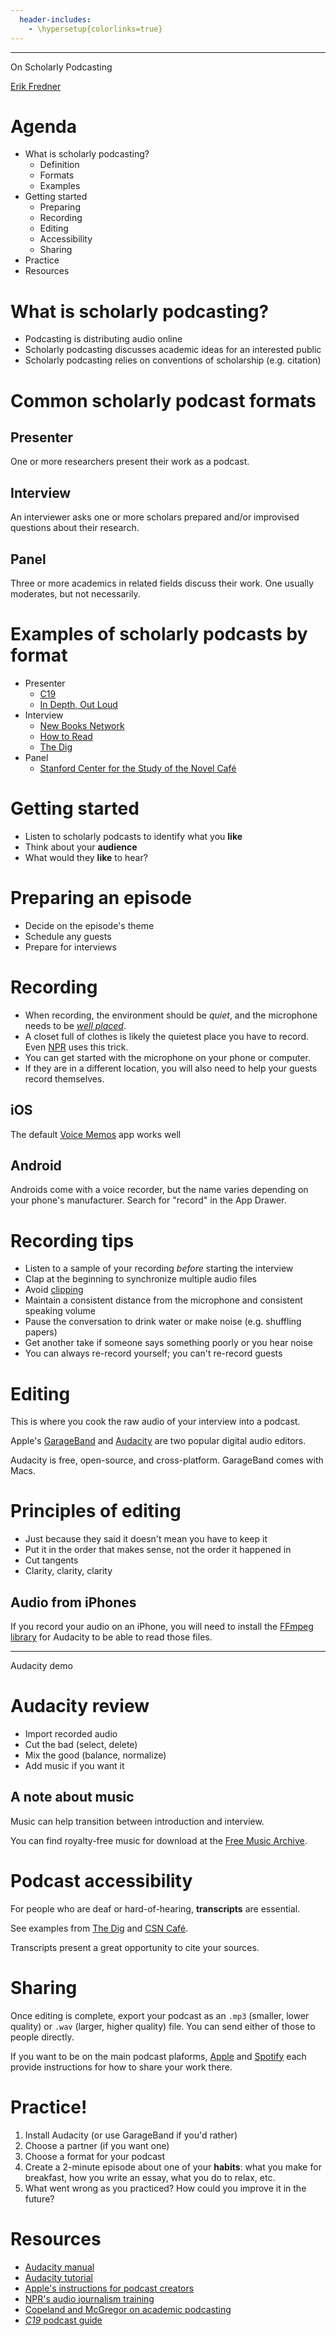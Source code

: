 ```yaml
---
  header-includes:
    - \hypersetup{colorlinks=true}
---
```


-----------

On Scholarly Podcasting

[Erik Fredner](https://fredner.org)

# Agenda

- What is scholarly podcasting?
    - Definition
    - Formats
    - Examples
- Getting started​
    - Preparing​
    - Recording​
    - Editing​
    - Accessibility​
    - Sharing
- Practice
- Resources​

# What is scholarly podcasting?

- Podcasting is distributing audio online
- Scholarly podcasting discusses academic ideas for an interested public​
- Scholarly podcasting relies on conventions of scholarship (e.g. citation)

# Common scholarly podcast formats

## Presenter​

One or more researchers present their work as a podcast​.

## Interview​

An interviewer asks one or more scholars prepared and/or improvised questions about their research​.

## Panel

Three or more academics in related fields discuss their work​. One usually moderates, but not necessarily.

# Examples of scholarly podcasts by format

- Presenter​
    - [C19](https://www.c19society.org/podcast)​
    - [In Depth, Out Loud​](https://podcasts.apple.com/us/podcast/in-depth-out-loud/id1316764355)
- Interview​
    - [New Books Network​](https://newbooksnetwork.com/)
    - [How to Read​](https://www.howtoreadpodcast.com/about/)
    - [The Dig​](https://thedigradio.com/)
- Panel
    - [Stanford Center for the Study of the Novel Café​](https://novel.stanford.edu/podcasts)

# Getting started

- Listen to scholarly podcasts to identify what you **like**
- Think about your **audience**
- What would they **like** to hear?

# Preparing an episode

- Decide on the episode's theme
- Schedule any guests
- Prepare for interviews

# Recording

- When recording, the environment should be *quiet*, and the microphone needs to be [*well placed*](https://training.npr.org/2021/10/24/audio-interview-sound-problems-checklist/).
- A closet full of clothes is likely the quietest place you have to record. Even [NPR](https://training.npr.org/2020/03/31/professional-sound-from-a-diy-studio-it-can-be-done/) uses this trick.
- You can get started with the microphone on your phone or computer.
- If they are in a different location, you will also need to help your guests record themselves.

## iOS

The default [Voice Memos](https://support.apple.com/guide/iphone/make-a-recording-iph4d2a39a3b/ios) app works well

## Android

Androids come with a voice recorder, but the name varies depending on your phone's manufacturer. Search for "record" in the App Drawer.

# Recording tips

- Listen to a sample of your recording *before* starting the interview
- Clap at the beginning to synchronize multiple audio files
- Avoid [clipping](https://en.wikipedia.org/wiki/Clipping_(audio))
- Maintain a consistent distance from the microphone and consistent speaking volume
- Pause the conversation to drink water or make noise (e.g. shuffling papers)
- Get another take if someone says something poorly or you hear noise
- You can always re-record yourself; you can't re-record guests

# Editing

This is where you cook the raw audio of your interview into a podcast.

Apple's [GarageBand](https://www.apple.com/mac/garageband/) and [Audacity](https://audacityteam.org/) are two popular digital audio editors.

Audacity is free, open-source, and cross-platform. GarageBand comes with Macs.

# Principles of editing

- Just because they said it doesn't mean you have to keep it
- Put it in the order that makes sense, not the order it happened in
- Cut tangents
- Clarity, clarity, clarity

## Audio from iPhones

If you record your audio on an iPhone, you will need to install the [FFmpeg library](https://manual.audacityteam.org/man/faq_installation_and_plug_ins.html#How_do_I_download_and_install_the_FFmpeg_Import.2FExport_Library.3F) for Audacity to be able to read those files.

-------

Audacity demo

# Audacity review

- Import recorded audio
- Cut the bad (select, delete)
- Mix the good (balance, normalize)
- Add music if you want it

## A note about music

Music can help transition between introduction and interview.

You can find royalty-free music for download at the [Free Music Archive](https://freemusicarchive.org/).

# Podcast accessibility

For people who are deaf or hard-of-hearing, **transcripts** are essential.

See examples from [The Dig](https://thedigradio.com/transcripts/) and [CSN Café](https://novel.stanford.edu/csn-cafe).

Transcripts present a great opportunity to cite your sources.

# Sharing

Once editing is complete, export your podcast as an `.mp3` (smaller, lower quality) or `.wav` (larger, higher quality) file. You can send either of those to people directly.

If you want to be on the main podcast plaforms, [Apple](https://podcasters.apple.com/) and [Spotify](https://podcasters.spotify.com/) each provide instructions for how to share your work there.

# Practice!

1. Install Audacity (or use GarageBand if you'd rather)
2. Choose a partner (if you want one)
3. Choose a format for your podcast
4. Create a 2-minute episode about one of your **habits**: what you make for breakfast, how you write an essay, what you do to relax, etc.
5. What went wrong as you practiced? How could you improve it in the future?

# Resources

- [Audacity manual](https://manual.audacityteam.org/)
- [Audacity tutorial](https://www.youtube.com/watch?v=yzJ2VyYkmaA)
- [Apple's instructions for podcast creators](https://podcasters.apple.com/support/825-how-to-create-an-episode)
- [NPR's audio journalism training](https://training.npr.org/)
- [Copeland and McGregor on academic podcasting](https://scholars.wlu.ca/cgi/viewcontent.cgi?article=1002&context=books)
- [*C19* podcast guide](https://docs.google.com/document/d/1kPoIj-crHQSBc3jrB5MYzMKLGsiUFCTF1LaHLTCIe1k/edit)